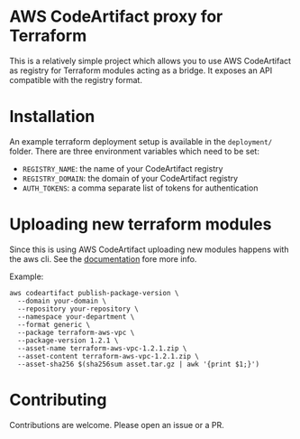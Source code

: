 # AWS CodeArtifact proxy for Terraform
This is a relatively simple project which allows you to use AWS CodeArtifact as
registry for Terraform modules acting as a bridge. It exposes an API compatible
with the registry format.


# Installation
An example terraform deployment setup is available in the `deployment/` folder.
There are three environment variables which need to be set:
  - `REGISTRY_NAME`: the name of your CodeArtifact registry
  - `REGISTRY_DOMAIN`: the domain of your CodeArtifact registry
  - `AUTH_TOKENS`: a comma separate list of tokens for authentication

# Uploading new terraform modules
Since this is using AWS CodeArtifact uploading new modules happens with the aws
cli. See the [documentation](https://docs.aws.amazon.com/codeartifact/latest/ug/publishing-using-generic-packages.html)
fore more info.

Example:
```
aws codeartifact publish-package-version \
  --domain your-domain \
  --repository your-repository \
  --namespace your-department \
  --format generic \
  --package terraform-aws-vpc \
  --package-version 1.2.1 \
  --asset-name terraform-aws-vpc-1.2.1.zip \
  --asset-content terraform-aws-vpc-1.2.1.zip \
  --asset-sha256 $(sha256sum asset.tar.gz | awk '{print $1;}')
```

# Contributing
Contributions are welcome. Please open an issue or a PR.
